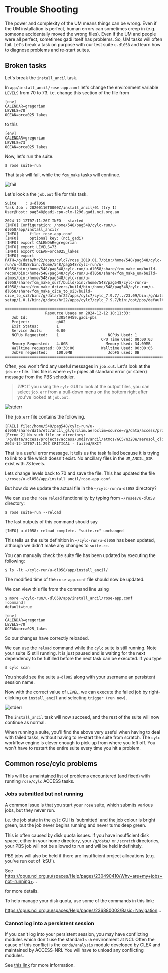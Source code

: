 # Trouble Shooting

The power and complexity of the UM means things can be wrong. Even if the UM installation is perfect, human errors can sometimes creep in (e.g. someone accidentally moved the wrong files). Even if the UM and people were all perfect, sometimes gadi itself has problems. So, UM tasks will often fail. Let's break a task on purpose with our test suite `u-dl058` and learn how to diagnose problems and re-start suites.

## Broken tasks

Let's break the `install_ancil` task.

In `app/install_ancil/rose-app.conf` let's change the environment variable `LEVELS` from 70 to 73.
i.e. change this section of the file from
```
[env]
CALENDAR=gregorian
LEVELS=70
OCEAN=orca025_lakes
```
to this
```
[env]
CALENDAR=gregorian
LEVELS=73 
OCEAN=orca025_lakes
```
Now, let's run the suite.
```
$ rose suite-run
```
That task will fail, while the `fcm_make` tasks will continue.

![fail](images/fail.png)

Let's look a the `job.out` file for this task.
```
Suite    : u-dl058
Task Job : 20200116T0000Z/install_ancil/01 (try 1)
User@Host: pag548@gadi-cpu-clx-1296.gadi.nci.org.au

2024-12-12T07:11:26Z INFO - started
[INFO] Configuration: /home/548/pag548/cylc-run/u-dl058/app/install_ancil/
[INFO]     file: rose-app.conf
[INFO]     optional key: (nci_gadi)
[INFO] export CALENDAR=gregorian
[INFO] export LEVELS=73
[INFO] export OCEAN=orca025_lakes
[INFO] export PATH=/g/data/hr22/apps/cylc7/rose_2019.01.7/bin:/home/548/pag548/cylc-run/u-dl058/bin:/home/548/pag548/cylc-run/u-dl058/bin:/home/548/pag548/cylc-run/u-dl058/share/fcm_make_um/build-recon/bin:/home/548/pag548/cylc-run/u-dl058/share/fcm_make_um/build-atmos/bin:/home/548/pag548/cylc-run/u-dl058/share/fcm_make_surf/build/bin:/home/548/pag548/cylc-run/u-dl058/share/fcm_make_drivers/build/bin:/home/548/pag548/cylc-run/u-dl058/share/fcm_make_cice_to_si3/build-cice_to_si3/bin:/g/data/hr22/apps/cylc7/cylc_7.9.7/../23.09/bin:/g/data/hr22/apps/cylc7/23.09/bin:/g/data/hr22/apps/mosrs-setup/1.0.1/bin:/g/data/hr22/apps/cylc7/cylc_7.9.7/bin:/opt/pbs/default/bin:/opt/nci/bin:/opt/bin:/opt/Modules/v4.3.0/bin:/bin:/usr/bin:/usr/local/sbin:/usr/sbin:/local/pbs/bin:/local/pbs/bin

======================================================================================
                  Resource Usage on 2024-12-12 18:11:33:
   Job Id:             130549459.gadi-pbs
   Project:            gb02
   Exit Status:        1
   Service Units:      0.00
   NCPUs Requested:    1                      NCPUs Used: 1               
                                           CPU Time Used: 00:00:03        
   Memory Requested:   4.0GB                 Memory Used: 34.09MB         
   Walltime requested: 00:30:00            Walltime Used: 00:00:05        
   JobFS requested:    100.0MB                JobFS used: 0B              
======================================================================================
```
Often, you won't find any useful messages in `job.out`. Let's look at the `job.err` file. This file is where `cylc` pipes all standard error (or stderr) message from the PBS scheduler.

> **_TIP:_** If you using the `cylc` GUI to look at the output files, you can select `job.err` from a pull-down menu on the bottom right after you've looked at `job.out`.

![stderr](images/stderr.png)

The `job.err` file contains the following.
```
[FAIL] file:/home/548/pag548/cylc-run/u-dl058/share/data/etc/ancil_gl/qrclim.aeroclim=source=/g/data/access/projects/access/umdir/ancil/atmos/GC5/n320e/aerosol_clims/glomap/gregorian/v1/qrclim.aerosols73.nc: [Errno 2] No such file or directory: '/g/data/access/projects/access/umdir/ancil/atmos/GC5/n320e/aerosol_clims/glomap/gregorian/v1/qrclim.aerosols73.nc'
2024-12-12T07:11:29Z CRITICAL - failed/EXIT
```
That is a useful error message. It tells us the task failed because it is trying to link to a file which doesn't exist. No ancillary files in the `UM_ANCIL_DIR` exist with 73 levels.

Lets change levels back to 70 and save the file. This has updated the file `~/roses/u-dl058/app/install_ancil/rose-app.conf`.

But how do we update the actual file in the `~/cylc-run/u-dl058` directory?

We can use the `rose` `reload` functionality by typing from `~/roses/u-dl058` directory:
```
$ rose suite-run --reload
```
The last outputs of this command should say
```
[INFO] u-dl058: reload complete. "suite.rc" unchanged
```
This tells us the suite definition in `~/cylc-run/u-dl058` has been updated, although we didn't make any changes to `suite.rc`.

You can manually check the suite file has been updated by executing the following:
```
$ ls -lt ~/cylc-run/u-dl058/app/install_ancil/
```
The modified time of the `rose-app.conf` file should now be updated.

We can view this file from the command line using
```
$ more ~/cylc-run/u-dl058/app/install_ancil/rose-app.conf 
[command]
default=true

[env]
CALENDAR=gregorian
LEVELS=70
OCEAN=orca025_lakes
```
So our changes have correctly reloaded.

We can use the `reload` command while the `cylc` suite is still running. Note your suite IS still running. It is just paused and is waiting for the next dependency to be fulfilled before the next task can be executed. If you type
```
$ cylc scan
```
You should see the suite `u-dl085` along with your username an persistent session name.

Now with the correct value of `LEVEL`, we can execute the failed job by right-clicking on `install_ancil` and selecting `trigger (run now)`.

![stderr](images/trigger.png)

The `install_ancil` task will now succeed, and the rest of the suite will now continue as normal.

When running a suite, you'll find the above very useful when having to deal with failed tasks, without having to re-start the suite from scratch. The `cylc` workflow engine is clever enough to pick-up from where you left off. You won't have to restart the entire suite every time you hit a problem.

## Common rose/cylc problems

This will be a maintained list of problems encountered (and fixed) with running `rose/cylc` ACCESS tasks.

### Jobs submitted but not running

A common issue is that you start your `rose` suite, which submits various jobs, but they never run.

i.e. the job state in the `cylc` GUI is 'submitted' and the job colour is bright green, but the job never begins running and never turns deep green.

This is often caused by disk quota issues. If you have insufficient disk space, either in your home directory, your `/g/data/` or `/scratch` directories, your PBS job will not be allowed to run and will be held indefinitely.

PBS jobs will also be held if there are insufficient project allocations (e.g. you've run out of 'kSU').

See https://opus.nci.org.au/spaces/Help/pages/230490410/Why+are+my+jobs+not+running+...

for more details.

To help manage your disk quota, use some of the commands in this link:

https://opus.nci.org.au/spaces/Help/pages/236880003/Basic+Navigation...

### Cannot log into a persistent session

If you can't log into your persistent session, you may have conflicting modules which don't use the standard `ssh` environment at NCI. Often the cause of this conflict is the `conda/analysis` module developed by CLEX and maintained by ACCESS-NRI.  You will have to unload any conflicting modules.

See [this link](../mosrs/mosrs-intro.md#persistent-sessions) for more information.